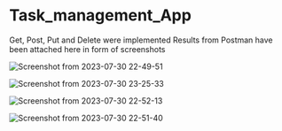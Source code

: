 # Task_management_App
Get, Post, Put and Delete were implemented
Results from Postman have been attached here in form of screenshots

![Screenshot from 2023-07-30 22-49-51](https://github.com/aniket0599/aniket-backend-projects/assets/56698924/9fa4d349-eae1-4b1e-8813-5da65b335b3b)

![Screenshot from 2023-07-30 23-25-33](https://github.com/aniket0599/aniket-backend-projects/assets/56698924/e7dd052d-f2f3-4ebd-af76-431b6cf29034)

![Screenshot from 2023-07-30 22-52-13](https://github.com/aniket0599/aniket-backend-projects/assets/56698924/af59fbae-cef2-4cc4-8c8d-d788297c3624)

![Screenshot from 2023-07-30 22-51-40](https://github.com/aniket0599/aniket-backend-projects/assets/56698924/6128630a-74e8-4524-b2a5-be707663c7f4)
